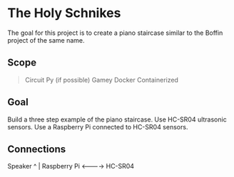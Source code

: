 # The Holy Schnikes

The goal for this project is to create a piano staircase similar to the Boffin project of the same name.


## Scope

> Circuit Py (if possible)
> Gamey
> Docker
> Containerized


## Goal

Build a three step example of the piano staircase. Use HC-SR04 ultrasonic sensors. Use a Raspberry Pi connected to HC-SR04 sensors.


## Connections

 Speaker
    ^
    |
Raspberry Pi <----> HC-SR04